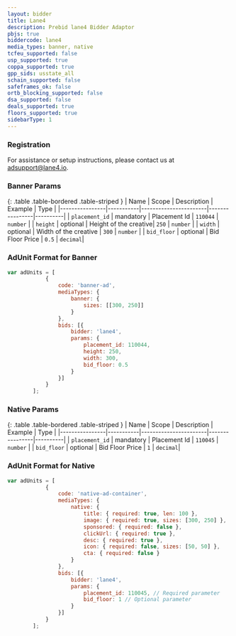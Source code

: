 ```yaml
---
layout: bidder
title: Lane4
description: Prebid lane4 Bidder Adaptor
pbjs: true
biddercode: lane4
media_types: banner, native
tcfeu_supported: false
usp_supported: true
coppa_supported: true
gpp_sids: usstate_all
schain_supported: false
safeframes_ok: false
ortb_blocking_supported: false
dsa_supported: false
deals_supported: true
floors_supported: true
sidebarType: 1
---
```

### Registration

For assistance or setup instructions, please contact us at <adsupport@lane4.io>.

### Banner Params

{: .table .table-bordered .table-striped }
| Name           | Scope     | Description           | Example        | Type     |
|----------------|-----------|-----------------------|----------------|----------|
| `placement_id` | mandatory | Placement Id          | `110044`       | `number` |
| `height`       | optional  | Height of the creative| `250`          | `number` |
| `width`        | optional  | Width of the creative | `300`          | `number` |
| `bid_floor`    | optional  | Bid Floor Price       | `0.5`          | `decimal`|

### AdUnit Format for Banner

```javascript
var adUnits = [
            {
                code: 'banner-ad',
                mediaTypes: {
                    banner: {
                        sizes: [[300, 250]]
                    }
                },
                bids: [{
                    bidder: 'lane4',
                    params: {
                        placement_id: 110044,
                        height: 250,
                        width: 300,
                        bid_floor: 0.5
                    }
                }]
            }
        ];
```

### Native Params

{: .table .table-bordered .table-striped }
| Name           | Scope     | Description           | Example        | Type     |
|----------------|-----------|-----------------------|----------------|----------|
| `placement_id` | mandatory | Placement Id          | `110045`       | `number` |
| `bid_floor`    | optional  | Bid Floor Price       | `1`            | `decimal`|

### AdUnit Format for Native

```javascript
var adUnits = [
            {
                code: 'native-ad-container',
                mediaTypes: {
                    native: {
                        title: { required: true, len: 100 },
                        image: { required: true, sizes: [300, 250] },
                        sponsored: { required: false },
                        clickUrl: { required: true },
                        desc: { required: true },
                        icon: { required: false, sizes: [50, 50] },
                        cta: { required: false }
                    }
                },
                bids: [{
                    bidder: 'lane4',
                    params: {
                        placement_id: 110045, // Required parameter
                        bid_floor: 1 // Optional parameter
                    }   
                }]
            }
        ];
```
